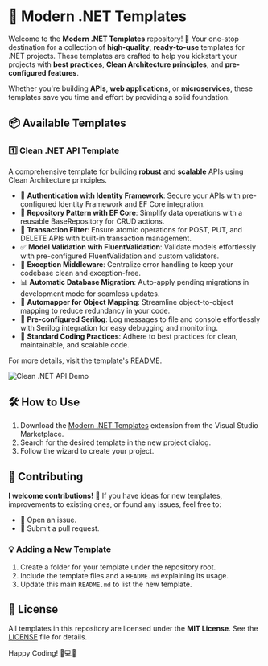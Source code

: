 # 🚀 Modern .NET Templates

Welcome to the **Modern .NET Templates** repository! 🎉 Your one-stop destination for a collection of **high-quality**, **ready-to-use** templates for .NET projects. These templates are crafted to help you kickstart your projects with **best practices**, **Clean Architecture principles**, and **pre-configured features**.  

Whether you're building **APIs**, **web applications**, or **microservices**, these templates save you time and effort by providing a solid foundation.

## 📦 Available Templates  

### 1️⃣ **Clean .NET API Template**
A comprehensive template for building **robust** and **scalable** APIs using Clean Architecture principles.    
- 🔐 **Authentication with Identity Framework**: Secure your APIs with pre-configured Identity Framework and EF Core integration.  
- 📂 **Repository Pattern with EF Core**: Simplify data operations with a reusable BaseRepository for CRUD actions.
- 🔄 **Transaction Filter**: Ensure atomic operations for POST, PUT, and DELETE APIs with built-in transaction management.  
- ✅ **Model Validation with FluentValidation**: Validate models effortlessly with pre-configured FluentValidation and custom validators.  
- 🛑 **Exception Middleware**: Centralize error handling to keep your codebase clean and exception-free.  
- 📊 **Automatic Database Migration**: Auto-apply pending migrations in development mode for seamless updates.  
- 🧩 **Automapper for Object Mapping**: Streamline object-to-object mapping to reduce redundancy in your code.
- 📝 **Pre-configured Serilog**: Log messages to file and console effortlessly with Serilog integration for easy debugging and monitoring.
- 📏 **Standard Coding Practices**: Adhere to best practices for clean, maintainable, and scalable code.  

For more details, visit the template's [README](https://github.com/hembhagat99/Modern-NET-Templates/blob/master/Clean%20.NET%20API/README.md).

![Clean .NET API Demo](https://github.com/hembhagat99/Modern-NET-Templates/blob/release-update-1.0.4/Clean%20.NET%20API/demo.gif)

## 🛠️ How to Use  
 
1. Download the [Modern .NET Templates](https://marketplace.visualstudio.com/items?itemName=hem-bhagat.ModernNETTemplates) extension from the Visual Studio Marketplace.  
2. Search for the desired template in the new project dialog.  
3. Follow the wizard to create your project.

## 🤝 Contributing  

**I welcome contributions!** 💙 If you have ideas for new templates, improvements to existing ones, or found any issues, feel free to:  
- 📝 Open an issue.  
- 🔄 Submit a pull request.  

### 💡 Adding a New Template  
1. Create a folder for your template under the repository root.  
2. Include the template files and a `README.md` explaining its usage.  
3. Update this main `README.md` to list the new template.

## 📜 License  

All templates in this repository are licensed under the **MIT License**. See the [LICENSE](./LICENSE) file for details.  

Happy Coding! 🚀💻✨  
